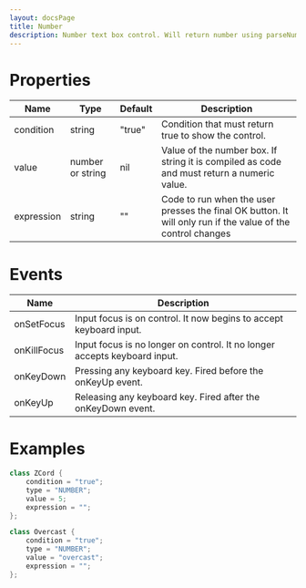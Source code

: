 ```yaml
---
layout: docsPage
title: Number
description: Number text box control. Will return number using parseNumber command.
---
```


# Properties

<table>
    <thead>
        <tr>
            <th>Name</th>
            <th>Type</th>
            <th>Default</th>
            <th>Description</th>
        </tr>
    </thead>
    <tbody>
        <tr>
            <td>condition</td>
            <td>string</td>
            <td>"true"</td>
            <td>Condition that must return true to show the control.</td>
        </tr>
        <tr>
            <td>value</td>
            <td>number or string</td>
            <td>nil</td>
            <td>Value of the number box. If string it is compiled as code and must return a numeric value.</td>
        </tr>
        <tr>
            <td>expression</td>
            <td>string</td>
            <td>""</td>
            <td>Code to run when the user presses the final OK button. It will only run if the value of the control changes</td>
        </tr>
    </tbody>
</table>

# Events
<table>
    <thead>
        <tr>
            <th>Name</th>
            <th>Description</th>
        </tr>
    </thead>
    <tbody>
        <tr>
            <td>onSetFocus</td>
            <td>Input focus is on control. It now begins to accept keyboard input.</td>
        </tr>
        <tr>
            <td>onKillFocus</td>
            <td>Input focus is no longer on control. It no longer accepts keyboard input.</td>
        </tr>
        <tr>
            <td>onKeyDown</td>
            <td>Pressing any keyboard key. Fired before the onKeyUp event.</td>
        </tr>
        <tr>
            <td>onKeyUp</td>
            <td>Releasing any keyboard key. Fired after the onKeyDown event.</td>
        </tr>
    </tbody>
</table>

# Examples
```c++
class ZCord {
    condition = "true";
    type = "NUMBER";
    value = 5;
    expression = "";
};

class Overcast {
    condition = "true";
    type = "NUMBER";
    value = "overcast";
    expression = "";
};
```
